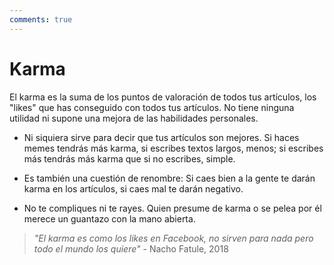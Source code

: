 ```yaml
---
comments: true
---
```


# Karma

El karma es la suma de los puntos de valoración de todos tus artículos, los "likes" que has conseguido con todos tus artículos. No tiene ninguna utilidad ni supone una mejora de las habilidades personales.

- Ni siquiera sirve para decir que tus artículos son mejores. Si haces memes tendrás más karma, si escribes textos largos, menos; si escribes más tendrás más karma que si no escribes, simple.

- Es también una cuestión de renombre: Si caes bien a la gente te darán karma en los artículos, si caes mal te darán negativo.

- No te compliques ni te rayes. Quien presume de karma o se pelea por él merece un guantazo con la mano abierta.

> _"El karma es como los likes en Facebook, no sirven para nada pero todo el mundo los quiere"_ - Nacho Fatule, 2018
